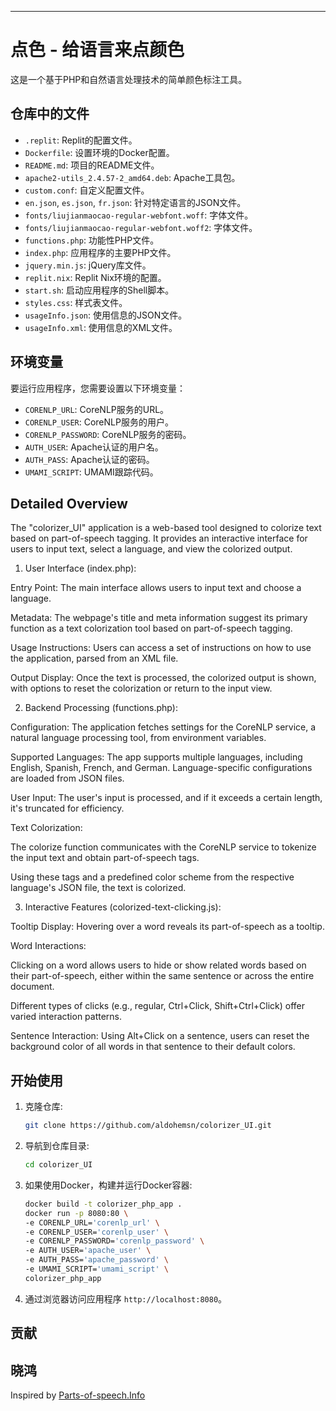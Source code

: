 * * *

点色 - 给语言来点颜色
=============

这是一个基于PHP和自然语言处理技术的简单颜色标注工具。

仓库中的文件
-----------------------

* `.replit`: Replit的配置文件。
* `Dockerfile`: 设置环境的Docker配置。
* `README.md`: 项目的README文件。
* `apache2-utils_2.4.57-2_amd64.deb`: Apache工具包。
* `custom.conf`: 自定义配置文件。
* `en.json`, `es.json`, `fr.json`: 针对特定语言的JSON文件。
* `fonts/liujianmaocao-regular-webfont.woff`: 字体文件。
* `fonts/liujianmaocao-regular-webfont.woff2`: 字体文件。
* `functions.php`: 功能性PHP文件。
* `index.php`: 应用程序的主要PHP文件。
* `jquery.min.js`: jQuery库文件。
* `replit.nix`: Replit Nix环境的配置。
* `start.sh`: 启动应用程序的Shell脚本。
* `styles.css`: 样式表文件。
* `usageInfo.json`: 使用信息的JSON文件。
* `usageInfo.xml`: 使用信息的XML文件。

环境变量
---------------------

要运行应用程序，您需要设置以下环境变量：

* `CORENLP_URL`: CoreNLP服务的URL。
* `CORENLP_USER`: CoreNLP服务的用户。
* `CORENLP_PASSWORD`: CoreNLP服务的密码。
* `AUTH_USER`: Apache认证的用户名。
* `AUTH_PASS`: Apache认证的密码。
* `UMAMI_SCRIPT`: UMAMI跟踪代码。

Detailed Overview
---------------------

The "colorizer_UI" application is a web-based tool designed to colorize text based on part-of-speech tagging. It provides an interactive interface for users to input text, select a language, and view the colorized output.

1. User Interface (index.php):

Entry Point: The main interface allows users to input text and choose a language.

Metadata: The webpage's title and meta information suggest its primary function as a text colorization tool based on part-of-speech tagging.

Usage Instructions: Users can access a set of instructions on how to use the application, parsed from an XML file.

Output Display: Once the text is processed, the colorized output is shown, with options to reset the colorization or return to the input view.

2. Backend Processing (functions.php):

Configuration: The application fetches settings for the CoreNLP service, a natural language processing tool, from environment variables.

Supported Languages: The app supports multiple languages, including English, Spanish, French, and German. Language-specific configurations are loaded from JSON files.

User Input: The user's input is processed, and if it exceeds a certain length, it's truncated for efficiency.

Text Colorization:

The colorize function communicates with the CoreNLP service to tokenize the input text and obtain part-of-speech tags.

Using these tags and a predefined color scheme from the respective language's JSON file, the text is colorized.

3. Interactive Features (colorized-text-clicking.js):

Tooltip Display: Hovering over a word reveals its part-of-speech as a tooltip.

Word Interactions:

Clicking on a word allows users to hide or show related words based on their part-of-speech, either within the same sentence or across the entire document.

Different types of clicks (e.g., regular, Ctrl+Click, Shift+Ctrl+Click) offer varied interaction patterns.

Sentence Interaction: Using Alt+Click on a sentence, users can reset the background color of all words in that sentence to their default colors.

开始使用
---------------

1. 克隆仓库:

    ```bash
    git clone https://github.com/aldohemsn/colorizer_UI.git
    ```

2. 导航到仓库目录:

    ```bash
    cd colorizer_UI
    ```

3. 如果使用Docker，构建并运行Docker容器:

    ```bash
    docker build -t colorizer_php_app .
    docker run -p 8080:80 \
    -e CORENLP_URL='corenlp_url' \
    -e CORENLP_USER='corenlp_user' \
    -e CORENLP_PASSWORD='corenlp_password' \
    -e AUTH_USER='apache_user' \
    -e AUTH_PASS='apache_password' \
    -e UMAMI_SCRIPT='umami_script' \
    colorizer_php_app
    ```

4. 通过浏览器访问应用程序 `http://localhost:8080`。

贡献
------------

## 晓鸿

Inspired by [Parts-of-speech.Info](https://parts-of-speech.info/)
